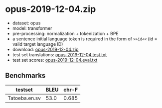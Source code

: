 # opus-2019-12-04.zip

* dataset: opus
* model: transformer
* pre-processing: normalization + tokenization + BPE
* a sentence initial language token is required in the form of `>>id<<` (id = valid target language ID)
* download: [opus-2019-12-04.zip](https://object.pouta.csc.fi/OPUS-MT-models/en+fr-da+fo+is+no+nb+nn+sv/opus-2019-12-04.zip)
* test set translations: [opus-2019-12-04.test.txt](https://object.pouta.csc.fi/OPUS-MT-models/en+fr-da+fo+is+no+nb+nn+sv/opus-2019-12-04.test.txt)
* test set scores: [opus-2019-12-04.eval.txt](https://object.pouta.csc.fi/OPUS-MT-models/en+fr-da+fo+is+no+nb+nn+sv/opus-2019-12-04.eval.txt)

## Benchmarks

| testset               | BLEU  | chr-F |
|-----------------------|-------|-------|
| Tatoeba.en.sv 	| 53.0 	| 0.685 |

